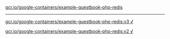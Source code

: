 [gcr.io/google-containers/example-guestbook-php-redis](https://hub.docker.com/r/anjia0532/google-containers.example-guestbook-php-redis/tags/) 

----
[gcr.io/google-containers/example-guestbook-php-redis:v3 √](https://hub.docker.com/r/anjia0532/google-containers.example-guestbook-php-redis/tags/)

[gcr.io/google-containers/example-guestbook-php-redis:v2 √](https://hub.docker.com/r/anjia0532/google-containers.example-guestbook-php-redis/tags/)

